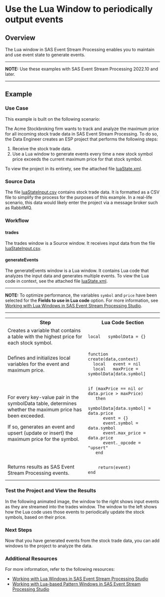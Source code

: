 # Use the Lua Window to periodically output events

## Overview

The Lua window in SAS Event Stream Processing enables you to maintain and use event state to generate events.

---

**NOTE:**
Use these examples with SAS Event Stream Processing 2022.10 and later.

---

## Example

### Use Case

This example is built on the following scenario:

The Acme Stockbroking firm wants to track and analyze the maximum price for all incoming stock trade data in SAS Event Stream Processing. To do so, the Data Engineer creates an ESP project that performs the following steps:

1. Receive the stock trade data.
2. Use a Lua window to generate events every time a new stock symbol price exceeds the current maximum price for that stock symbol.

To view the project in its entirety, see the attached file [luaState.xml](luaState.xml).

### Source Data

The file [luaStateInput.csv](luaStateInput.csv) contains stock trade data. It is formatted as a CSV file to simplify the process for the purposes of this example. In a real-life scenario, this data would likely enter the project via a message broker such as RabbitMQ.

### Workflow

#### trades

The trades window is a Source window. It receives input data from the file [luaStateInput.csv](luaStateInput.csv).

#### generateEvents

The generateEvents window is a Lua window. It contains Lua code that analyzes the input data and generates multiple events. To view the Lua code in context, see the attached file [luaState.xml](luaState.xml).

---

**NOTE:**
To optimize performance, the variables `symbol` and `price` have been selected for the **Fields to use in Lua code** option. For more information, see [Working with Lua Windows in SAS Event Stream Processing Studio](https://documentation.sas.com/?cdcId=espcdc&cdcVersion=v_030&docsetId=espstudio&docsetTarget=n1n3kx16nz64jfn1tzkgddvobeus.htm).

---

<table>
<tr>
<th>Step</th> <th>Lua Code Section</th>
</tr>
<tr>
<td> Creates a variable that contains a table with the highest price for each stock symbol. </td>
<td>

```
local   symbolData = {}
```

</td>
</tr>
<tr>
<td> Defines and initializes local variables for the event and maximum price. </td>
<td>

```
function create(data,context)
  local   event = nil
  local   maxPrice = symbolData[data.symbol]
```

</td>
</tr>
<tr>
<td> For every key-value pair in the symbolData table, determines whether the maximum price has been exceeded.

If so, generates an event and upsert (update or insert) the maximum price for the symbol. </td>

<td>

```
if (maxPrice == nil or data.price > maxPrice)
   then
      symbolData[data.symbol] = data.price
      event = {}
      event.symbol = data.symbol
      event.max_price = data.price
      event._opcode = "upsert"
   end
```

</td>
</tr>
<tr>
<td> Returns results as SAS Event Stream Processing events. </td>
<td>

```
    return(event)
end
```

</td>
</tr>
</table>

### Test the Project and View the Results

In the following animated image, the window to the right shows input events as they are streamed into the trades window. The window to the left shows how the Lua code uses those events to periodically update the stock symbols, based on their price.

### Next Steps

Now that you have generated events from the stock trade data, you can add windows to the project to analyze the data.

### Additional Resources

For more information, refer to the following resources:

- [Working with Lua Windows in SAS Event Stream Processing Studio](https://documentation.sas.com/?cdcId=espcdc&cdcVersion=v_028&docsetId=espstudio&docsetTarget=n1n3kx16nz64jfn1tzkgddvobeus.htm)
- [Working with Lua-based Pattern Windows in SAS Event Stream Processing Studio](https://documentation.sas.com/?cdcId=espcdc&cdcVersion=v_028&docsetId=espstudio&docsetTarget=n0wrk2qxns2isen11mlsevb8w0gi.htm)
